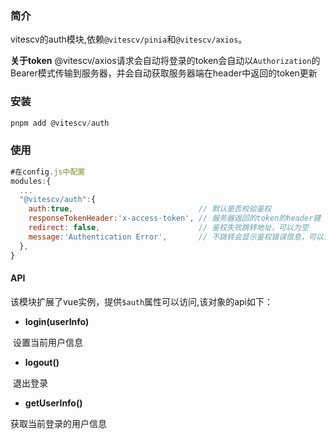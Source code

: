 ### 简介

vitescv的auth模块,依赖`@vitescv/pinia`和`@vitescv/axios`。

**关于token**
@vitescv/axios请求会自动将登录的token会自动以`Authorization`的Bearer模式传输到服务器，并会自动获取服务器端在header中返回的token更新



### 安装

```js
pnpm add @vitescv/auth
```

### 使用

```js
#在config.js中配置
modules:{
  ...
  "@vitescv/auth":{
    auth:true,                            // 默认是否校验鉴权
    responseTokenHeader:'x-access-token', // 服务器返回的token的header键
    redirect: false,                      // 鉴权失败跳转地址，可以为空
    message:'Authentication Error',       // 不跳转会显示鉴权错误信息，可以为空
  },
}
```

#### API

该模块扩展了vue实例，提供`$auth`属性可以访问,该对象的api如下：

- **login(userInfo)**

​	设置当前用户信息

- **logout()**

​	退出登录

- **getUserInfo()**

 获取当前登录的用户信息
